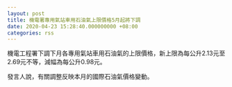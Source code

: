 ```yaml
---
layout: post
title: 機電署專用氣站車用石油氣上限價格5月起將下調
date: 2020-04-23 15:28:40.000000000 +08:00
categories: rss
---
```


機電工程署下調下月各專用氣站車用石油氣的上限價格，新上限為每公升2.13元至2.69元不等，減幅為每公升0.98元。

發言人說，有關調整反映本月的國際石油氣價格變動。
